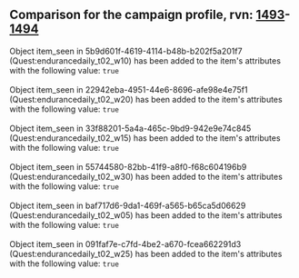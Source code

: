 ## Comparison for the campaign profile, rvn: [1493](https://github.com/PRO100KatYT/FortniteProfileRevisions/tree/main/profiles/campaign/1493%20campaign.json)-[1494](https://github.com/PRO100KatYT/FortniteProfileRevisions/tree/main/profiles/campaign/1494%20campaign.json)

Object item_seen in 5b9d601f-4619-4114-b48b-b202f5a201f7 (Quest:endurancedaily_t02_w10) has been added to the item's attributes with the following value: `true`
<br><br>
Object item_seen in 22942eba-4951-44e6-8696-afe98e4e75f1 (Quest:endurancedaily_t02_w20) has been added to the item's attributes with the following value: `true`
<br><br>
Object item_seen in 33f88201-5a4a-465c-9bd9-942e9e74c845 (Quest:endurancedaily_t02_w15) has been added to the item's attributes with the following value: `true`
<br><br>
Object item_seen in 55744580-82bb-41f9-a8f0-f68c604196b9 (Quest:endurancedaily_t02_w30) has been added to the item's attributes with the following value: `true`
<br><br>
Object item_seen in baf717d6-9da1-469f-a565-b65ca5d06629 (Quest:endurancedaily_t02_w05) has been added to the item's attributes with the following value: `true`
<br><br>
Object item_seen in 091faf7e-c7fd-4be2-a670-fcea662291d3 (Quest:endurancedaily_t02_w25) has been added to the item's attributes with the following value: `true`
<br><br>
